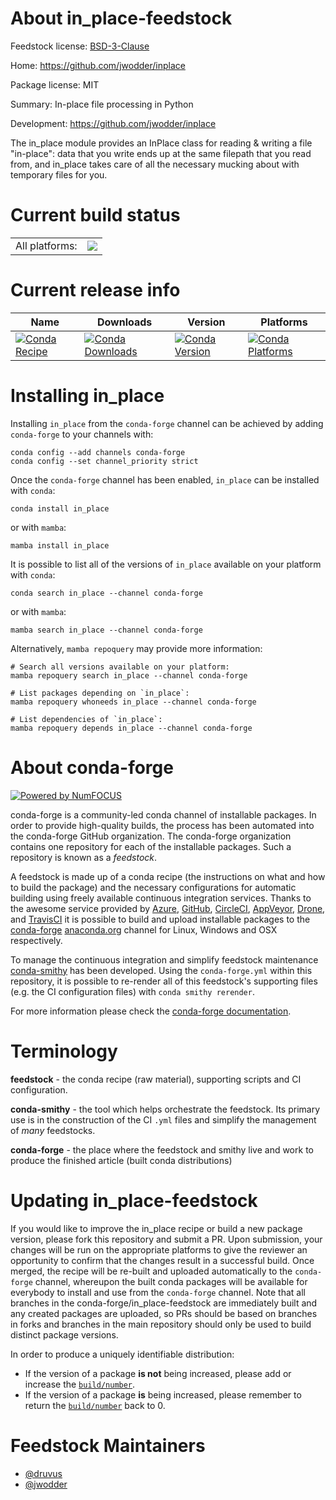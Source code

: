 About in_place-feedstock
========================

Feedstock license: [BSD-3-Clause](https://github.com/conda-forge/in_place-feedstock/blob/main/LICENSE.txt)

Home: https://github.com/jwodder/inplace

Package license: MIT

Summary: In-place file processing in Python

Development: https://github.com/jwodder/inplace

The in_place module provides an InPlace class for reading &
writing a file "in-place": data that you write ends up at the
same filepath that you read from, and in_place takes care of
all the necessary mucking about with temporary files for you.


Current build status
====================


<table><tr><td>All platforms:</td>
    <td>
      <a href="https://dev.azure.com/conda-forge/feedstock-builds/_build/latest?definitionId=8061&branchName=main">
        <img src="https://dev.azure.com/conda-forge/feedstock-builds/_apis/build/status/in_place-feedstock?branchName=main">
      </a>
    </td>
  </tr>
</table>

Current release info
====================

| Name | Downloads | Version | Platforms |
| --- | --- | --- | --- |
| [![Conda Recipe](https://img.shields.io/badge/recipe-in_place-green.svg)](https://anaconda.org/conda-forge/in_place) | [![Conda Downloads](https://img.shields.io/conda/dn/conda-forge/in_place.svg)](https://anaconda.org/conda-forge/in_place) | [![Conda Version](https://img.shields.io/conda/vn/conda-forge/in_place.svg)](https://anaconda.org/conda-forge/in_place) | [![Conda Platforms](https://img.shields.io/conda/pn/conda-forge/in_place.svg)](https://anaconda.org/conda-forge/in_place) |

Installing in_place
===================

Installing `in_place` from the `conda-forge` channel can be achieved by adding `conda-forge` to your channels with:

```
conda config --add channels conda-forge
conda config --set channel_priority strict
```

Once the `conda-forge` channel has been enabled, `in_place` can be installed with `conda`:

```
conda install in_place
```

or with `mamba`:

```
mamba install in_place
```

It is possible to list all of the versions of `in_place` available on your platform with `conda`:

```
conda search in_place --channel conda-forge
```

or with `mamba`:

```
mamba search in_place --channel conda-forge
```

Alternatively, `mamba repoquery` may provide more information:

```
# Search all versions available on your platform:
mamba repoquery search in_place --channel conda-forge

# List packages depending on `in_place`:
mamba repoquery whoneeds in_place --channel conda-forge

# List dependencies of `in_place`:
mamba repoquery depends in_place --channel conda-forge
```


About conda-forge
=================

[![Powered by
NumFOCUS](https://img.shields.io/badge/powered%20by-NumFOCUS-orange.svg?style=flat&colorA=E1523D&colorB=007D8A)](https://numfocus.org)

conda-forge is a community-led conda channel of installable packages.
In order to provide high-quality builds, the process has been automated into the
conda-forge GitHub organization. The conda-forge organization contains one repository
for each of the installable packages. Such a repository is known as a *feedstock*.

A feedstock is made up of a conda recipe (the instructions on what and how to build
the package) and the necessary configurations for automatic building using freely
available continuous integration services. Thanks to the awesome service provided by
[Azure](https://azure.microsoft.com/en-us/services/devops/), [GitHub](https://github.com/),
[CircleCI](https://circleci.com/), [AppVeyor](https://www.appveyor.com/),
[Drone](https://cloud.drone.io/welcome), and [TravisCI](https://travis-ci.com/)
it is possible to build and upload installable packages to the
[conda-forge](https://anaconda.org/conda-forge) [anaconda.org](https://anaconda.org/)
channel for Linux, Windows and OSX respectively.

To manage the continuous integration and simplify feedstock maintenance
[conda-smithy](https://github.com/conda-forge/conda-smithy) has been developed.
Using the ``conda-forge.yml`` within this repository, it is possible to re-render all of
this feedstock's supporting files (e.g. the CI configuration files) with ``conda smithy rerender``.

For more information please check the [conda-forge documentation](https://conda-forge.org/docs/).

Terminology
===========

**feedstock** - the conda recipe (raw material), supporting scripts and CI configuration.

**conda-smithy** - the tool which helps orchestrate the feedstock.
                   Its primary use is in the construction of the CI ``.yml`` files
                   and simplify the management of *many* feedstocks.

**conda-forge** - the place where the feedstock and smithy live and work to
                  produce the finished article (built conda distributions)


Updating in_place-feedstock
===========================

If you would like to improve the in_place recipe or build a new
package version, please fork this repository and submit a PR. Upon submission,
your changes will be run on the appropriate platforms to give the reviewer an
opportunity to confirm that the changes result in a successful build. Once
merged, the recipe will be re-built and uploaded automatically to the
`conda-forge` channel, whereupon the built conda packages will be available for
everybody to install and use from the `conda-forge` channel.
Note that all branches in the conda-forge/in_place-feedstock are
immediately built and any created packages are uploaded, so PRs should be based
on branches in forks and branches in the main repository should only be used to
build distinct package versions.

In order to produce a uniquely identifiable distribution:
 * If the version of a package **is not** being increased, please add or increase
   the [``build/number``](https://docs.conda.io/projects/conda-build/en/latest/resources/define-metadata.html#build-number-and-string).
 * If the version of a package **is** being increased, please remember to return
   the [``build/number``](https://docs.conda.io/projects/conda-build/en/latest/resources/define-metadata.html#build-number-and-string)
   back to 0.

Feedstock Maintainers
=====================

* [@druvus](https://github.com/druvus/)
* [@jwodder](https://github.com/jwodder/)

